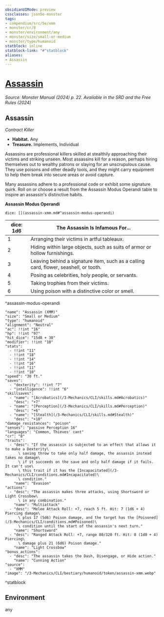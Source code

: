 ```yaml
---
obsidianUIMode: preview
cssclasses: json5e-monster
tags:
- compendium/src/5e/xmm
- monster/cr/8
- monster/environment/any
- monster/size/small-or-medium
- monster/type/humanoid
statblock: inline
statblock-link: "#^statblock"
aliases:
- Assassin
---
```

# [Assassin](3-Mechanics\CLI\bestiary\humanoid/assassin-xmm.md)
*Source: Monster Manual (2024) p. 22. Available in the <span title='Systems Reference Document (5.2)'>SRD</span> and the Free Rules (2024)*  

## Assassin

*Contract Killer*

- **Habitat.** Any  
- **Treasure.** Implements, Individual  

Assassins are professional killers skilled at stealthily approaching their victims and striking unseen. Most assassins kill for a reason, perhaps hiring themselves out to wealthy patrons or slaying for an unscrupulous cause. They use poisons and other deadly tools, and they might carry equipment to help them break into secure areas or avoid capture.

Many assassins adhere to a professional code or exhibit some signature quirk. Roll on or choose a result from the Assassin Modus Operandi table to inspire an assassin's distinctive habits.

**Assassin Modus Operandi**

`dice: [](assassin-xmm.md#^assassin-modus-operandi)`

| dice: 1d6 | The Assassin Is Infamous For... |
|-----------|---------------------------------|
| 1 | Arranging their victims in artful tableaux. |
| 2 | Hiding within large objects, such as suits of armor or hollow furnishings. |
| 3 | Leaving behind a signature item, such as a calling card, flower, seashell, or tooth. |
| 4 | Posing as celebrities, holy people, or servants. |
| 5 | Taking trophies from their victims. |
| 6 | Using poison with a distinctive color or smell. |
^assassin-modus-operandi

```statblock
"name": "Assassin (XMM)"
"size": "Small or Medium"
"type": "humanoid"
"alignment": "Neutral"
"ac": !!int "16"
"hp": !!int "97"
"hit_dice": "15d8 + 30"
"modifier": !!int "10"
"stats":
  - !!int "11"
  - !!int "18"
  - !!int "14"
  - !!int "16"
  - !!int "11"
  - !!int "10"
"speed": "30 ft."
"saves":
  - "dexterity": !!int "7"
  - "intelligence": !!int "6"
"skillsaves":
  - "name": "[Acrobatics](/3-Mechanics/CLI/skills.md#Acrobatics)"
    "desc": "+7"
  - "name": "[Perception](/3-Mechanics/CLI/skills.md#Perception)"
    "desc": "+6"
  - "name": "[Stealth](/3-Mechanics/CLI/skills.md#Stealth)"
    "desc": "+10"
"damage_resistances": "poison"
"senses": "passive Perception 16"
"languages": "Common, Thieves' cant"
"cr": "8"
"traits":
  - "desc": "If the assassin is subjected to an effect that allows it to make a Dexterity\
      \ saving throw to take only half damage, the assassin instead takes no damage\
      \ if it succeeds on the save and only half damage if it fails. It can't use\
      \ this trait if it has the [Incapacitated](/3-Mechanics/CLI/conditions.md#Incapacitated)\
      \ condition."
    "name": "Evasion"
"actions":
  - "desc": "The assassin makes three attacks, using Shortsword or Light Crossbow\
      \ in any combination."
    "name": "Multiattack"
  - "desc": "Melee Attack Roll: +7, reach 5 ft. Hit: 7 (1d6 + 4) Piercing damage\
      \ plus 17 (5d6) Poison damage, and the target has the [Poisoned](/3-Mechanics/CLI/conditions.md#Poisoned)\
      \ condition until the start of the assassin's next turn."
    "name": "Shortsword"
  - "desc": "Ranged Attack Roll: +7, range 80/320 ft. Hit: 8 (1d8 + 4) Piercing\
      \ damage plus 21 (6d6) Poison damage."
    "name": "Light Crossbow"
"bonus_actions":
  - "desc": "The assassin takes the Dash, Disengage, or Hide action."
    "name": "Cunning Action"
"source":
  - "XMM"
"image": "/3-Mechanics/CLI/bestiary/humanoid/token/assassin-xmm.webp"
```
^statblock

## Environment

any